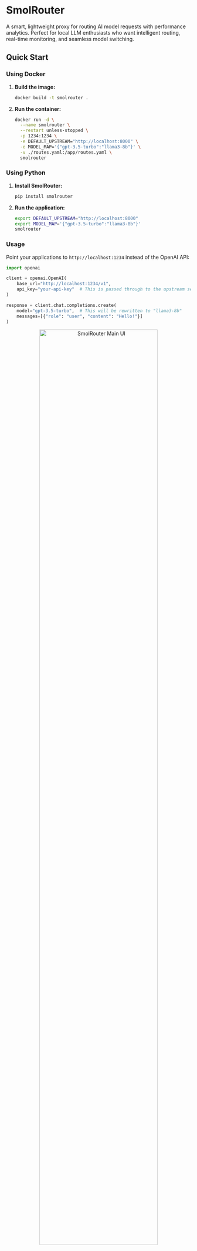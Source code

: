 # SmolRouter

A smart, lightweight proxy for routing AI model requests with performance analytics. Perfect for local LLM enthusiasts who want intelligent routing, real-time monitoring, and seamless model switching.

## Quick Start

### Using Docker

1.  **Build the image:**
    ```bash
    docker build -t smolrouter .
    ```

2.  **Run the container:**
    ```bash
    docker run -d \
      --name smolrouter \
      --restart unless-stopped \
      -p 1234:1234 \
      -e DEFAULT_UPSTREAM="http://localhost:8000" \
      -e MODEL_MAP='{"gpt-3.5-turbo":"llama3-8b"}' \
      -v ./routes.yaml:/app/routes.yaml \
      smolrouter
    ```

### Using Python

1.  **Install SmolRouter:**
    ```bash
    pip install smolrouter
    ```

2.  **Run the application:**
    ```bash
    export DEFAULT_UPSTREAM="http://localhost:8000"
    export MODEL_MAP='{"gpt-3.5-turbo":"llama3-8b"}'
    smolrouter
    ```

### Usage

Point your applications to `http://localhost:1234` instead of the OpenAI API:

```python
import openai

client = openai.OpenAI(
    base_url="http://localhost:1234/v1",
    api_key="your-api-key"  # This is passed through to the upstream server
)

response = client.chat.completions.create(
    model="gpt-3.5-turbo",  # This will be rewritten to "llama3-8b"
    messages=[{"role": "user", "content": "Hello!"}]
)
```

<p align="center">
  <img src="images/main-ui.png" alt="SmolRouter Main UI" width="80%">
</p>

## Core Features

### Smart Routing
- **Host-based & Model-based Routing:** Route requests from specific IPs or for specific models to different upstream servers.
- **Regex & Exact Matching:** Use regex patterns (e.g., `"/.*-8b/"`) or exact model names for flexible routing.
- **Model Overrides:** Automatically change model names on-the-fly for each route.
- **YAML Configuration:** Define all routing rules in a simple, human-readable `routes.yaml` file.

### Performance Analytics & Monitoring
- **Interactive Dashboard:** A web UI to view real-time and historical request data.
- **Performance Scatter Plots:** Visualize token counts vs. response times to compare model performance.
- **Detailed Request Views:** Inspect the full request/response transcripts for any logged event.
- **SQLite Backend:** All request data is stored in a local SQLite database for persistence.

### API Compatibility & Content Processing
- **OpenAI & Ollama Support:** Acts as a drop-in replacement for both OpenAI and Ollama APIs.
- **Model Mapping:** Remap model names using a simple JSON object for legacy or alternative model support.
- **Streaming Support:** Full support for streaming responses for both API formats.
- **Content Manipulation:**
    - **Think-Chain Stripping:** Automatically remove `<think>...</think>` blocks from responses.
    - **JSON Markdown Scrubbing:** Convert markdown-fenced JSON into pure JSON (supports both ````json``` and `[json]` formats).

## Configuration

### Environment Variables

| Variable                | Default                   | Description                                                              |
| ----------------------- | ------------------------- | ------------------------------------------------------------------------ |
| `DEFAULT_UPSTREAM`      | `http://localhost:8000`   | The default upstream server to use when no routing rules match.          |
| `ROUTES_CONFIG`         | `routes.yaml`             | Path to the YAML/JSON file containing smart routing rules.               |
| `MODEL_MAP`             | `{}`                      | A JSON string for simple, legacy model name remapping.                   |
| `STRIP_THINKING`        | `true`                    | If `true`, removes `<think>...</think>` blocks from responses.            |
| `STRIP_JSON_MARKDOWN`   | `false`                   | If `true`, converts markdown-fenced JSON blocks to pure JSON.            |
| `DISABLE_THINKING`      | `false`                   | If `true`, appends a `/no_think` marker to prompts to disable thinking.  |
| `ENABLE_LOGGING`        | `true`                    | If `true`, enables request logging and the web UI.                       |
| `REQUEST_TIMEOUT`       | `3000.0`                  | Timeout in seconds for upstream requests.                                |
| `DB_PATH`               | `requests.db`             | Path to the SQLite database file.                                        |
| `MAX_LOG_AGE_DAYS`      | `7`                       | Automatically delete logs older than this many days.                     |
| `LISTEN_HOST`           | `127.0.0.1`               | The host address for the application to bind to.                         |
| `LISTEN_PORT`           | `1234`                    | The port for the application to listen on.                               |
| `JWT_SECRET`            | `(none)`                  | JWT secret key for authentication. Must be 32+ chars, cryptographically secure. |
| `BLOB_STORAGE_TYPE`     | `filesystem`              | Blob storage backend: `filesystem` or `memory`.                          |
| `BLOB_STORAGE_PATH`     | `blob_storage`            | Path for filesystem blob storage (side-car request/response storage).    |
| `MAX_BLOB_SIZE`         | `10485760` (10MB)         | Maximum size for individual request/response blobs (bytes).              |
| `MAX_TOTAL_STORAGE_SIZE`| `1073741824` (1GB)        | Maximum total size for all blob storage (bytes).                         |
| `WEBUI_SECURITY`        | `AUTH_WHEN_PROXIED`       | WebUI security policy: `NONE`, `AUTH_WHEN_PROXIED`, or `ALWAYS_AUTH`.    |

### Smart Routing with Model Aliases (`routes.yaml`)

SmolRouter now supports advanced routing with **model aliases** and **automatic failover**. Create a `routes.yaml` file to define your routing logic.

#### Model Aliases with Automatic Failover

```yaml
# Define your servers for easy reference
servers:
  fast-box: "http://192.168.1.100:8000"
  slow-box: "http://192.168.1.101:8000"
  gpu-server: "http://192.168.1.102:8000"

# Model aliases with automatic failover
aliases:
  git-commit-model:
    instances:
      - "fast-box/llama3-8b"      # Try fast-box first
      - "slow-box/llama3-3b"      # Fallback to slow-box
  
  coding-assistant:
    instances:
      - server: "gpu-server"
        model: "codellama-34b"
      - server: "fast-box" 
        model: "llama3-8b"

# Traditional routing rules (evaluated after aliases)
routes:
  # Route requests for small models to a specific GPU server using regex
  - match:
      model: "/.*-1.5b/"
    route:
      upstream: "http://gpu-server:8000"

  # Route requests from a specific developer's machine to a dev server
  - match:
      source_host: "10.0.1.100"
    route:
      upstream: "http://dev-server:8000"

  # Route requests for "gpt-4" and override the model name to "claude-3-opus"
  - match:
      model: "gpt-4"
    route:
      upstream: "http://claude-server:8000"
      model: "claude-3-opus"
```

When a client requests `git-commit-model`, SmolRouter will:
1. Try `fast-box` with `llama3-8b` model
2. If that fails, automatically try `slow-box` with `llama3-3b` model
3. Return an error only if all instances fail

#### JWT Authentication

Enable JWT authentication by setting a cryptographically secure `JWT_SECRET`:

```bash
# Generate a secure 256-bit key (recommended)
export JWT_SECRET=$(openssl rand -base64 32)
smolrouter

# Or use your own secure key (minimum 32 characters)
export JWT_SECRET="your-cryptographically-secure-random-key-here-32plus-chars"
```

**Security Requirements:**
- Minimum 32 characters in length
- Must not be a common/default secret (e.g., "password", "secret")
- Must have good entropy (at least 8 unique characters)
- Whitespace is automatically trimmed

All API endpoints will then require a valid Bearer token. Weak secrets are automatically rejected with clear error messages.

#### Side-car Blob Storage

Request and response bodies are now stored in a separate blob storage system (filesystem by default) instead of directly in SQLite. This improves database performance with large payloads:

```bash
export BLOB_STORAGE_TYPE="filesystem"  # or "memory"
export BLOB_STORAGE_PATH="./blob_storage"
```

#### Web UI Security Policies

⚠️ **Security Notice**: SmolRouter is designed for internal use behind a reverse proxy. **Do not expose it directly to the internet.** Always use nginx, Cloudflare, or another reverse proxy for internet-facing deployments.

Configure WebUI security with the `WEBUI_SECURITY` environment variable:

```bash
# For development (local access only) - NOT for production
export WEBUI_SECURITY="NONE"

# Default: Require JWT when accessed through reverse proxy (recommended)
export WEBUI_SECURITY="AUTH_WHEN_PROXIED"
export JWT_SECRET="your-secret-key"

# Always require JWT authentication (maximum security)
export WEBUI_SECURITY="ALWAYS_AUTH"  
export JWT_SECRET="your-secret-key"
```

**Security Policy Behavior:**

| Policy | Direct Access | Through Reverse Proxy | Notes |
|--------|---------------|----------------------|-------|
| `NONE` | ✅ No auth | ✅ No auth | ⚠️ **Only for development** |
| `AUTH_WHEN_PROXIED` | ✅ No auth | ❌ **Disabled** | ✅ **Recommended default** |
| `ALWAYS_AUTH` | 🔐 JWT required | 🔐 JWT required | 🔒 **Maximum security** |

**Configuration Validation:**
- If `ALWAYS_AUTH` is set without `JWT_SECRET`, SmolRouter will log an error and the WebUI will be inaccessible
- `AUTH_WHEN_PROXIED` doesn't require JWT configuration since it simply disables the WebUI when proxied

**Reverse Proxy Detection:**
SmolRouter automatically detects reverse proxy requests by checking for common headers:
- `X-Forwarded-For`, `X-Real-IP`, `CF-Connecting-IP`
- `X-Forwarded-Proto`, `X-Forwarded-Host`

**Advanced Usage:**
Advanced users who need WebUI access through a reverse proxy can:
- Set `WEBUI_SECURITY=NONE` (not recommended for internet-facing deployments)
- Configure their reverse proxy to strip proxy headers for specific routes
- Access SmolRouter directly (bypassing the reverse proxy) for WebUI usage

## Web UI & Monitoring

The web UI provides insights into your model usage and performance.

- **Dashboard (`/`):** View the latest request logs and general statistics.
- **Performance (`/performance`):** Analyze model performance with an interactive scatter plot.
- **Request Detail (`/request/{id}`):** See the full transcript of a specific request.

## Development

### Running Tests

To run the test suite, use `pytest`:

```bash
pytest
```

### Contributing

This project is open source. Please feel free to submit issues and pull requests.

## License

This project is licensed under the MIT License. See the `LICENSE` file for details.